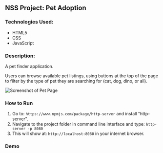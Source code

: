 ## NSS Project: Pet Adoption

### Technologies Used:
-  HTML5
-  CSS
- JavaScript

### Description:
A pet finder application.  

Users can browse available pet listings, using buttons at the top of the page to filter by the type of pet they are searching for (cat, dog, dino, or all).

![Screenshot of Pet Page]()

### How to Run

1. Go to: `https://www.npmjs.com/package/http-server` and install "http-server".  
2. Navigate to the project folder in command line interface and type: `http-server -p 8080`  
3. This will show at: `http://localhost:8080` in your internet browser.

### Demo

